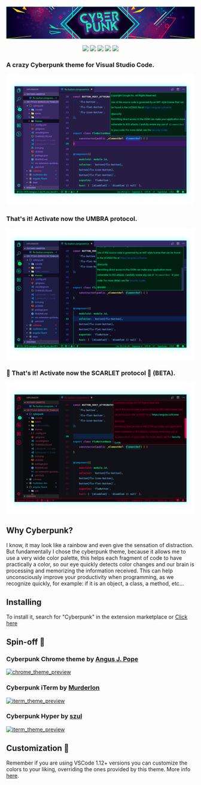 
![Banner Cyberpunk](/assets/banner.png?raw=true "Banner Cyberpunk")
<p align="center">
<img src="https://img.shields.io/vscode-marketplace/d/max-SS.cyberpunk.svg?style=for-the-badge"/>
<img src="https://img.shields.io/vscode-marketplace/r/max-SS.cyberpunk.svg?style=for-the-badge"/>
<img src="https://img.shields.io/vscode-marketplace/v/max-SS.cyberpunk.svg?style=for-the-badge"/>
<img src="https://img.shields.io/github/contributors/prometheux-ar/cyberpunk.svg?style=for-the-badge"/>
<img src="https://img.shields.io/github/stars/prometheux-ar/cyberpunk.svg?style=for-the-badge&label=Stars"/>
</p>

### A crazy Cyberpunk theme for Visual Studio Code.
![Code Screenshot](/assets/preview.png?raw=true "Code Screenshot")
### That's it! Activate now the UMBRA protocol.
![Code Screenshot](/assets/preview-umbra.png?raw=true "Code Screenshot")
### 👾 That's it! Activate now the SCARLET protocol 👾 (BETA).
![Code Screenshot](/assets/preview-scarlet.png?raw=true "Code Screenshot")
## Why Cyberpunk?
I know, it may look like a rainbow and even give the sensation of distraction.
But fundamentally I chose the cyberpunk theme, because it allows me to use a very wide color palette, this helps each fragment of code to have practically a color, so our eye quickly detects color changes and our brain is processing and memorizing the information received. This can help unconsciously improve your productivity when programming, as we recognize quickly, for example: if it is an object, a class, a method, etc...

## Installing

To install it, search for "Cyberpunk" in the extension marketplace or [Click here](https://marketplace.visualstudio.com/items?itemName=max-SS.cyberpunk)

## Spin-off 🐣
### Cyberpunk Chrome theme by [Angus J. Pope](https://github.com/angusPope)
<a href="https://chrome.google.com/webstore/detail/cyberpunk/ekkfihjmcoeplagmladakeignpdaecmc"><img src="https://i.ibb.co/f2wC4rW/chrome-theme.png" alt="chrome_theme_preview" width="450rem"></a>

### Cyberpunk iTerm by [Murderlon](https://github.com/Murderlon/cyberpunk-iterm)
<a href="https://github.com/Murderlon/cyberpunk-iterm"><img src="https://i.ibb.co/XWmMqQP/iterm-theme.png" alt="iterm_theme_preview" width="450rem"></a>

### Cyberpunk Hyper by [szul](https://github.com/szul)
<a href="https://github.com/szul/hyperterm-cyberpunk"><img src="https://github.com/szul/hyperterm-cyberpunk/blob/master/assets/screenshot.png" alt="iterm_theme_preview" width="450rem"></a>

## Customization 🎨

Remember if you are using VSCode 1.12+ versions you can customize the colors to your liking, overriding the ones provided by this theme. More info [here](https://code.visualstudio.com/docs/getstarted/theme-color-reference).